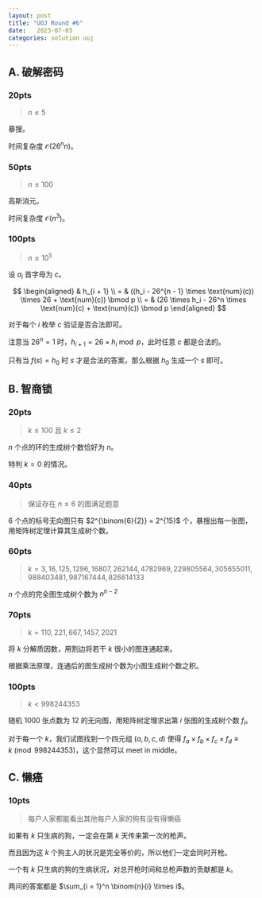 ```yaml
---
layout: post
title: "UOJ Round #6"
date:   2023-07-03
categories: solution uoj
---
```


## A. 破解密码

### 20pts

>   $n \le 5$

暴搜。

时间复杂度 $\mathcal O(26^n n)$。

### 50pts

>   $n \le 100$

高斯消元。

时间复杂度 $\mathcal O(n^3)$。

### 100pts

>   $n \le 10^5$

设 $a_i$ 首字母为 $c$。

$$
\begin{aligned}
    & h_{i + 1} \\
    = & ((h_i - 26^{n - 1} \times \text{num}(c)) \times 26 + \text{num}(c)) \bmod p \\
    = & (26 \times h_i - 26^n \times \text{num}(c) + \text{num}(c)) \bmod p
\end{aligned}
$$

对于每个 $i$ 枚举 $c$ 验证是否合法即可。

注意当 $26^n = 1$ 时，$h_{i + 1} = 26 \times h_i \bmod p$，此时任意 $c$ 都是合法的。

只有当 $f(s) = h_0$ 时 $s$ 才是合法的答案，那么根据 $h_0$ 生成一个 $s$ 即可。

## B. 智商锁

### 20pts

>   $k \le 100$ 且 $k \le 2$

$n$ 个点的环的生成树个数恰好为 $n$。

特判 $k = 0$ 的情况。

### 40pts

>   保证存在 $n \le 6$ 的图满足题意

$6$ 个点的标号无向图只有 $2^{\binom{6}{2}} = 2^{15}$ 个，暴搜出每一张图，用矩阵树定理计算其生成树个数。

### 60pts

>   $k = 3, 16, 125, 1296, 16807, 262144, 4782969, 229805564, 305655011, 988403481, 987167444, 826614133$

$n$ 个点的完全图生成树个数为 $n^{n - 2}$

### 70pts

>   $k = 110, 221, 667, 1457, 2021$

将 $k$ 分解质因数，用割边将若干 $k$ 很小的图连通起来。

根据乘法原理，连通后的图生成树个数为小图生成树个数之积。

### 100pts

>   $k \lt 998244353$

随机 1000 张点数为 12 的无向图，用矩阵树定理求出第 $i$ 张图的生成树个数 $f_i$。

对于每一个 $k$，我们试图找到一个四元组 $(a, b, c, d)$ 使得 $f_a \times f_b \times f_c \times f_d \equiv k \pmod 998244353$，这个显然可以 meet in middle。


## C. 懒癌

### 10pts

>   每户人家都能看出其他每户人家的狗有没有得懒癌

如果有 $k$ 只生病的狗，一定会在第 $k$ 天传来第一次的枪声。

而且因为这 $k$ 个狗主人的状况是完全等价的，所以他们一定会同时开枪。

一个有 $k$ 只生病的狗的生病状况，对总开枪时间和总枪声数的贡献都是 $k$。

两问的答案都是 $\sum_{i = 1}^n \binom{n}{i} \times i$。